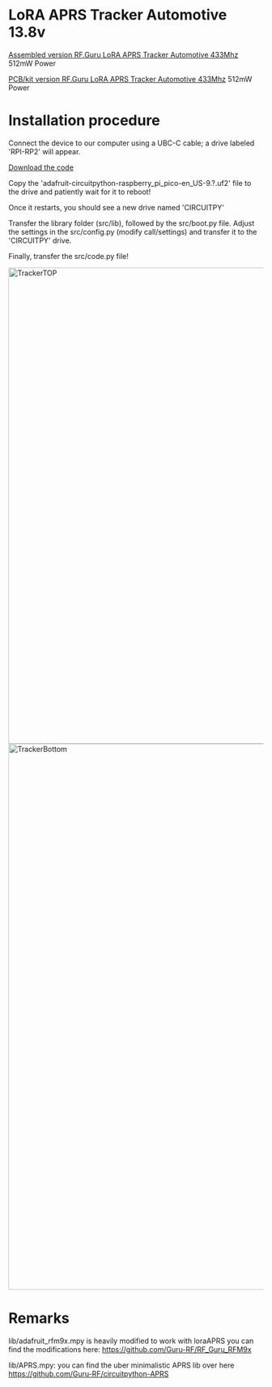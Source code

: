 # LoRA APRS Tracker Automotive 13.8v

[Assembled version RF.Guru LoRA APRS Tracker Automotive 433Mhz](https://shop.rf.guru/products/2023-pa-521) 512mW Power

[PCB/kit version RF.Guru LoRA APRS Tracker Automotive 433Mhz](https://shop.rf.guru/products/2023-p-521) 512mW Power

# Installation procedure #
Connect the device to our computer using a UBC-C cable; a drive labeled 'RPI-RP2' will appear. 

[Download the code](https://github.com/Guru-RF/LoRa433APRSTracker/archive/refs/heads/main.zip)

Copy the 'adafruit-circuitpython-raspberry_pi_pico-en_US-9.?.uf2' file to the drive and patiently wait for it to reboot! 

Once it restarts, you should see a new drive named 'CIRCUITPY' 

Transfer the library folder (src/lib), followed by the src/boot.py file. Adjust the settings in the src/config.py (modify call/settings) and transfer it to the 'CIRCUITPY' drive. 

Finally, transfer the src/code.py file!

<img width="938" alt="TrackerTOP" src="https://github.com/Guru-RF/LoraAPRStracker/assets/1251767/c3a32cc5-92fe-420b-a335-53400f411a51">
<img width="1076" alt="TrackerBottom" src="https://github.com/Guru-RF/LoraAPRStracker/assets/1251767/2ef5376d-9d41-4aac-892e-fea3d2fedd85">

# Remarks

lib/adafruit_rfm9x.mpy is heavily modified to work with loraAPRS
you can find the modifications here:
https://github.com/Guru-RF/RF_Guru_RFM9x

lib/APRS.mpy:
you can find the uber minimalistic APRS lib over here
https://github.com/Guru-RF/circuitpython-APRS

